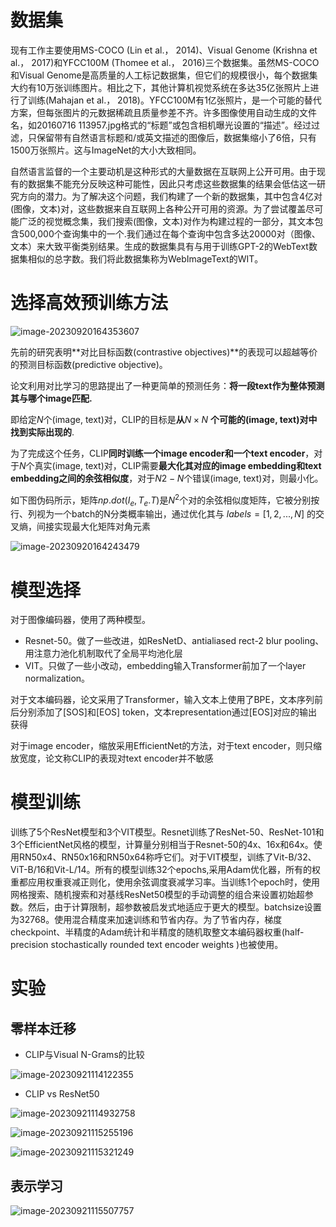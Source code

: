 # 数据集

现有工作主要使用MS-COCO (Lin et al.， 2014)、Visual Genome (Krishna et al.， 2017)和YFCC100M (Thomee et al.， 2016)三个数据集。虽然MS-COCO和Visual Genome是高质量的人工标记数据集，但它们的规模很小，每个数据集大约有10万张训练图片。相比之下，其他计算机视觉系统在多达35亿张照片上进行了训练(Mahajan et al.， 2018)。YFCC100M有1亿张照片，是一个可能的替代方案，但每张图片的元数据稀疏且质量参差不齐。许多图像使用自动生成的文件名，如20160716 113957.jpg格式的“标题”或包含相机曝光设置的“描述”。经过过滤，只保留带有自然语言标题和/或英文描述的图像后，数据集缩小了6倍，只有1500万张照片。这与ImageNet的大小大致相同。

自然语言监督的一个主要动机是这种形式的大量数据在互联网上公开可用。由于现有的数据集不能充分反映这种可能性，因此只考虑这些数据集的结果会低估这一研究方向的潜力。为了解决这个问题，我们构建了一个新的数据集，其中包含4亿对(图像，文本)对，这些数据来自互联网上各种公开可用的资源。为了尝试覆盖尽可能广泛的视觉概念集，我们搜索(图像，文本)对作为构建过程的一部分，其文本包含500,000个查询集中的一个.我们通过在每个查询中包含多达20000对（图像、文本）来大致平衡类别结果。生成的数据集具有与用于训练GPT-2的WebText数据集相似的总字数。我们将此数据集称为WebImageText的WIT。

# 选择高效预训练方法

![image-20230920164353607](https://raw.githubusercontent.com/chongzicbo/images/main/picgo/image-20230920164353607.png)

先前的研究表明**对比目标函数(contrastive objectives)**的表现可以超越等价的预测目标函数(predictive objective)。

论文利用对比学习的思路提出了一种更简单的预测任务：**将一段text作为整体预测其与哪个image匹配.**

即给定$N$个(image, text)对，CLIP的目标是**从**$N×N$ **个可能的(image, text)对中找到实际出现的**.

为了完成这个任务，CLIP**同时训练一个image encoder和一个text encoder**，对于$N$个真实(image, text)对，CLIP需要**最大化其对应的image embedding和text embedding之间的余弦相似度**，对于$N2−N$个错误(image, text)对，则最小化。

如下图伪码所示，矩阵$np.dot(I_e,T_e.T)$是$N^2$个对的余弦相似度矩阵，它被分别按行、列视为一个batch的N分类概率输出，通过优化其与 $labels=[1,2,...,N]$ 的交叉熵，间接实现最大化矩阵对角元素

![image-20230920164243479](https://raw.githubusercontent.com/chongzicbo/images/main/picgo/image-20230920164243479.png)

# 模型选择

对于图像编码器，使用了两种模型。

- Resnet-50。做了一些改进，如ResNetD、antialiased rect-2 blur pooling、用注意力池化机制取代了全局平均池化层
- VIT。只做了一些小改动，embedding输入Transformer前加了一个layer normalization。

对于文本编码器，论文采用了Transformer，输入文本上使用了BPE，文本序列前后分别添加了[SOS]和[EOS] token，文本representation通过[EOS]对应的输出获得

对于image encoder，缩放采用EfficientNet的方法，对于text encoder，则只缩放宽度，论文称CLIP的表现对text encoder并不敏感

# 模型训练

训练了5个ResNet模型和3个VIT模型。Resnet训练了ResNet-50、ResNet-101和3个EfficientNet风格的模型，计算量分别相当于Resnet-50的4x、16x和64x。使用RN50x4、RN50x16和RN50x64称呼它们。对于VIT模型，训练了Vit-B/32、ViT-B/16和Vit-L/14。所有的模型训练32个epochs,采用Adam优化器，所有的权重都应用权重衰减正则化，使用余弦调度衰减学习率。当训练1个epoch时，使用网格搜索、随机搜索和对基线ResNet50模型的手动调整的组合来设置初始超参数。然后，由于计算限制，超参数被启发式地适应于更大的模型。batchsize设置为32768。使用混合精度来加速训练和节省内存。为了节省内存，梯度checkpoint、半精度的Adam统计和半精度的随机取整文本编码器权重(half-precision stochastically rounded text encoder weights )也被使用。

# 实验

## 零样本迁移

- CLIP与Visual N-Grams的比较

![image-20230921114122355](https://raw.githubusercontent.com/chongzicbo/images/main/picgo/image-20230921114122355.png)



- CLIP vs ResNet50

![image-20230921114932758](https://raw.githubusercontent.com/chongzicbo/images/main/picgo/image-20230921114932758.png)

![image-20230921115255196](https://raw.githubusercontent.com/chongzicbo/images/main/picgo/image-20230921115255196.png)

![image-20230921115321249](https://raw.githubusercontent.com/chongzicbo/images/main/picgo/image-20230921115321249.png)

## 表示学习

![image-20230921115507757](https://raw.githubusercontent.com/chongzicbo/images/main/picgo/image-20230921115507757.png)